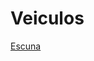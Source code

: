 <!-- TITLE: Veiculos -->
<!-- SUBTITLE: Visão geral sobre Veiculos -->

# Veiculos
[Escuna](http://localhost/veiculos/escuna#escuna)

